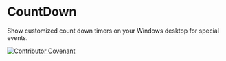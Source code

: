 # CountDown
Show customized count down timers on your Windows desktop for special events.


[![Contributor Covenant](https://img.shields.io/badge/Contributor%20Covenant-2.1-4baaaa.svg)](code_of_conduct.md)
